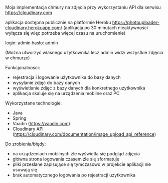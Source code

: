 Moja implementacja chmury na zdjęcia przy wykorzystaniu API dla serwisu https://cloudinary.com


aplikacja dostępna publicznie na platformie Heroku
https://photouploader-cloudinary.herokuapp.com/
(aplikacja po 30 minutach nieaktywności wyłącza się więc potrzeba więcej czasu na uruchomienie)

login: admin
hasło: admin

(Można utworzyć własnego użytkownika lecz admin widzi wszystkie zdjęcia w chmurze)


Funkcjonalności:
- rejestracja i logowanie użytkownika do bazy danych
- wysyłanie zdjęć do bazy danych
- wyświetlanie zdjęć z bazy danych dla konkretnego użytkownika
- aplikacja skaluje się na urządzenia mobilne oraz PC

Wykorzystane technologie:
- Java
- Spring
- Vaadin (https://vaadin.com)
- Cloudinary API (https://cloudinary.com/documentation/image_upload_api_reference)


Do zrobienia/błędy:
- na urządzeniach mobilnych żle wyświetla się podgląd zdjęcia
- główna strona logowania czasem źle się sformatuje
- pliki przesłane zapisujące się tymczasowo w projekcie aplikacji nie usuwają się
- brak automatycznego logowania po rejestracji użytkownika


